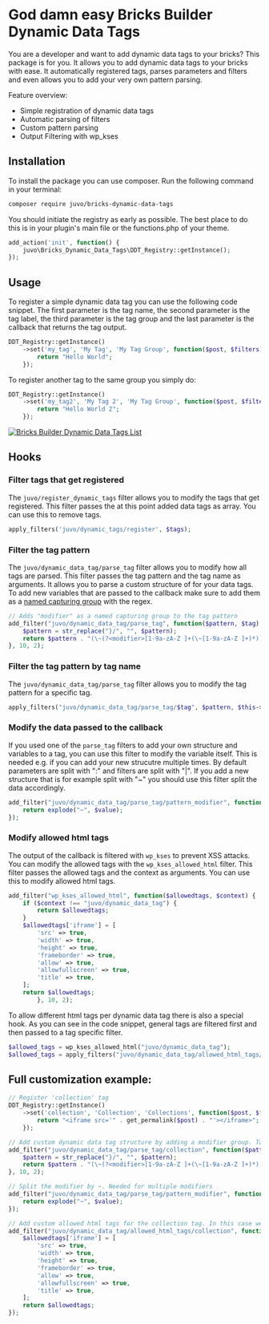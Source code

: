 # God damn easy Bricks Builder Dynamic Data Tags
You are a developer and want to add dynamic data tags to your bricks? This package is for you. It allows you to add dynamic data tags to your bricks with ease.
It automatically registered tags, parses parameters and filters and even allows you to add your very own pattern parsing.

Feature overview:
- Simple registration of dynamic data tags
- Automatic parsing of filters
- Custom pattern parsing
- Output Filtering with wp_kses

## Installation
To install the package you can use composer. Run the following command in your terminal:
```bash
composer require juvo/bricks-dynamic-data-tags
```

You should initiate the registry as early as possible. The best place to do this is in your plugin's main file or the functions.php of your theme.
```php
add_action('init', function() {
    juvo\Bricks_Dynamic_Data_Tags\DDT_Registry::getInstance();
});
```

## Usage
To register a simple dynamic data tag you can use the following code snippet. The first parameter is the tag name, the second parameter is the tag label, the third parameter is the tag group and the last parameter is the callback that returns the tag output.
```php
DDT_Registry::getInstance()
    ->set('my_tag', 'My Tag', 'My Tag Group', function($post, $filters) {
        return "Hello World";
    });
```

To register another tag to the same group you simply do:
```php
DDT_Registry::getInstance()
    ->set('my_tag2', 'My Tag 2', 'My Tag Group', function($post, $filters) {
        return "Hello World 2";
    });
```

[![Bricks Builder Dynamic Data Tags List](https://i.postimg.cc/bNP0y8Tr/Capture-2024-02-17-140801.png)](https://postimg.cc/7bBJ9Fjr)


## Hooks
### Filter tags that get registered
The `juvo/register_dynamic_tags` filter allows you to modify the tags that get registered. This filter passes the at this point added data tags as array. You can use this to remove tags.
```php
apply_filters('juvo/dynamic_tags/register', $tags);
```

### Filter the tag pattern
The `juvo/dynamic_data_tag/parse_tag` filter allows you to modify how all tags are parsed. This filter passes the tag pattern and the tag name as arguments. It allows you to parse a custom structure of for your data tags. To add new variables that are passed to the callback make sure to add them as a [named capturing group](https://developer.mozilla.org/en-US/docs/Web/JavaScript/Reference/Regular_expressions/Named_capturing_group) with the regex.
```php
// Adds "modifier" as a named capturing group to the tag pattern
add_filter("juvo/dynamic_data_tag/parse_tag", function($pattern, $tag) {
    $pattern = str_replace("}/", "", $pattern);
    return $pattern . "(\~(?<modifier>[1-9a-zA-Z ]+(\~[1-9a-zA-Z ]+)*))?}/";
}, 10, 2);
```
### Filter the tag pattern by tag name
The `juvo/dynamic_data_tag/parse_tag` filter allows you to modify the tag pattern for a specific tag.
```php
apply_filters("juvo/dynamic_data_tag/parse_tag/$tag", $pattern, $this->tag);
```

### Modify the data passed to the callback
If you used one of the `parse_tag` filters to add your own structure and variables to a tag, you can use this filter to modify the variable itself. This is needed e.g. if you can add your new strucutre multiple times.
By default parameters are split with ":" and filters are split with "|". If you add a new structure that is for example split with "~" you should use this filter split the data accordingly.
```php
add_filter("juvo/dynamic_data_tag/parse_tag/pattern_modifier", function($value) {
    return explode("~", $value);
});
```

### Modify allowed html tags
The output of the callback is filtered with `wp_kses` to prevent XSS attacks. You can modify the allowed tags with the `wp_kses_allowed_html` filter. This filter passes the allowed tags and the context as arguments. You can use this to modify allowed html tags.
```php
add_filter("wp_kses_allowed_html", function($allowedtags, $context) {
    if ($context !== "juvo/dynamic_data_tag") {
        return $allowedtags;
    }
    $allowedtags['iframe'] = [
        'src' => true,
        'width' => true,
        'height' => true,
        'frameborder' => true,
        'allow' => true,
        'allowfullscreen' => true,
        'title' => true,
    ];
    return $allowedtags;
        }, 10, 2);
```

To allow different html tags per dynamic data tag there is also a special hook. As you can see in the code snippet, general tags are filtered first and then passed to a tag specific filter. 
```php
$allowed_tags = wp_kses_allowed_html("juvo/dynamic_data_tag");
$allowed_tags = apply_filters("juvo/dynamic_data_tag/allowed_html_tags/$tag", $allowed_tags);
```

## Full customization example:
```php
// Register 'collection' tag
DDT_Registry::getInstance()
    ->set('collection', 'Collection', 'Collections', function($post, $filters) {
        return "<iframe src='" . get_permalink($post) . "'></iframe>";
    });

// Add custom dynamic data tag structure by adding a modifier group. Tag will look like this: {collection~modifier1~modifier2}
add_filter("juvo/dynamic_data_tag/parse_tag/collection", function($pattern, $tag) {
    $pattern = str_replace("}/", "", $pattern);
    return $pattern . "(\~(?<modifier>[1-9a-zA-Z ]+(\~[1-9a-zA-Z ]+)*))?}/";
}, 10, 2);

// Split the modifier by ~. Needed for multiple modifiers
add_filter("juvo/dynamic_data_tag/parse_tag/pattern_modifier", function($value) {
    return explode("~", $value);
});

// Add custom allowed html tags for the collection tag. In this case we allow iframes.
add_filter("juvo/dynamic_data_tag/allowed_html_tags/collection", function($allowedtags) {
    $allowedtags['iframe'] = [
        'src' => true,
        'width' => true,
        'height' => true,
        'frameborder' => true,
        'allow' => true,
        'allowfullscreen' => true,
        'title' => true,
    ];
    return $allowedtags;
});
```